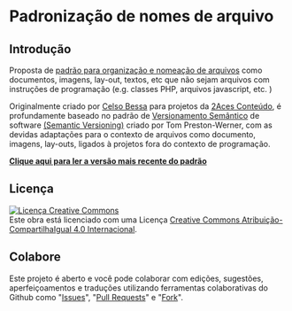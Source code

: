 # Padronização de nomes de arquivo

##  Introdução
Proposta de [padrão para organização e nomeação de arquivos](https://github.com/2aces/padrao-nomes-de-arquivo) como documentos, imagens, lay-out, textos, etc que não sejam arquivos com instruções de programação (e.g. classes PHP, arquivos javascript, etc. )

Originalmente criado por [Celso Bessa](https://www.celsobessa.com.br/2016/01/05/organizando-os-arquivos/) para projetos da [2Aces Conteúdo](https://www.2aces.com.br), é profundamente baseado no padrão de [Versionamento Semântico](http://semver.org/lang/pt-BR/) de software [(Semantic Versioning)](http://semver.org/) criado por Tom Preston-Werner, com as devidas adaptações para o contexto de arquivos como documento, imagens, lay-outs, ligados à projetos fora do contexto de programação.

**[Clique aqui para ler a versão mais recente do padrão](https://github.com/2aces/padrao-nomes-de-arquivo/blob/master/padrao-nomes-de-arquivo.md)**

## Licença

<a rel="license" href="http://creativecommons.org/licenses/by-sa/4.0/"><img alt="Licença Creative Commons" style="border-width:0" src="https://i.creativecommons.org/l/by-sa/4.0/88x31.png" /></a><br />Este obra está licenciado com uma Licença <a rel="license" href="http://creativecommons.org/licenses/by-sa/4.0/">Creative Commons Atribuição-CompartilhaIgual 4.0 Internacional</a>.

## Colabore

Este projeto é aberto e você pode colaborar com edições, sugestões, aperfeiçoamentos e traduções utilizando ferramentas colaborativas do Github como "[Issues](https://guides.github.com/features/issues/)", "[Pull Requests](https://help.github.com/articles/about-pull-requests/)" e "[Fork](https://guides.github.com/activities/forking/)". 
